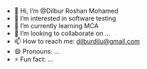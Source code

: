- 👋 Hi, I’m @Dilbur Roshan Mohamed
- 👀 I’m interested in software testing 
- 🌱 I’m currently learning MCA
- 💞️ I’m looking to collaborate on ...
- 📫 How to reach me: dilburdilu@gmail.com 
- 😄 Pronouns: ...
- ⚡ Fun fact: ...

<!---
dilburroshanmohamed/dilburroshanmohamed is a ✨ special ✨ repository because its `README.md` (this file) appears on your GitHub profile.
You can click the Preview link to take a look at your changes.
--->
